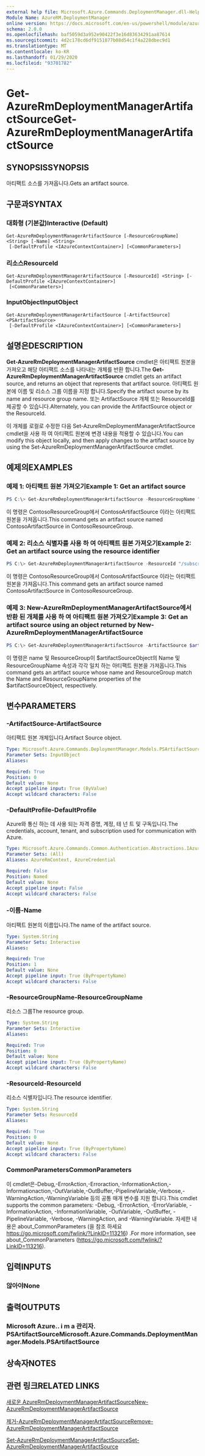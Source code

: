 ```yaml
---
external help file: Microsoft.Azure.Commands.DeploymentManager.dll-Help.xml
Module Name: AzureRM.DeploymentManager
online version: https://docs.microsoft.com/en-us/powershell/module/azurerm.deploymentmanager/get-azurermdeploymentmanagerartifactsource
schema: 2.0.0
ms.openlocfilehash: baf5059d3a952e90422f3e16d83634291aa87614
ms.sourcegitcommit: 4d2c178cd6df9151877b08d54c1f4a228dbec9d1
ms.translationtype: MT
ms.contentlocale: ko-KR
ms.lasthandoff: 01/29/2020
ms.locfileid: "93701782"
---
```

# <span data-ttu-id="32c20-101">Get-AzureRmDeploymentManagerArtifactSource</span><span class="sxs-lookup"><span data-stu-id="32c20-101">Get-AzureRmDeploymentManagerArtifactSource</span></span>

## <span data-ttu-id="32c20-102">SYNOPSIS</span><span class="sxs-lookup"><span data-stu-id="32c20-102">SYNOPSIS</span></span>
<span data-ttu-id="32c20-103">아티팩트 소스를 가져옵니다.</span><span class="sxs-lookup"><span data-stu-id="32c20-103">Gets an artifact source.</span></span>

## <span data-ttu-id="32c20-104">구문과</span><span class="sxs-lookup"><span data-stu-id="32c20-104">SYNTAX</span></span>

### <span data-ttu-id="32c20-105">대화형 (기본값)</span><span class="sxs-lookup"><span data-stu-id="32c20-105">Interactive (Default)</span></span>
```
Get-AzureRmDeploymentManagerArtifactSource [-ResourceGroupName] <String> [-Name] <String>
 [-DefaultProfile <IAzureContextContainer>] [<CommonParameters>]
```

### <span data-ttu-id="32c20-106">리소스</span><span class="sxs-lookup"><span data-stu-id="32c20-106">ResourceId</span></span>
```
Get-AzureRmDeploymentManagerArtifactSource [-ResourceId] <String> [-DefaultProfile <IAzureContextContainer>]
 [<CommonParameters>]
```

### <span data-ttu-id="32c20-107">InputObject</span><span class="sxs-lookup"><span data-stu-id="32c20-107">InputObject</span></span>
```
Get-AzureRmDeploymentManagerArtifactSource [-ArtifactSource] <PSArtifactSource>
 [-DefaultProfile <IAzureContextContainer>] [<CommonParameters>]
```

## <span data-ttu-id="32c20-108">설명은</span><span class="sxs-lookup"><span data-stu-id="32c20-108">DESCRIPTION</span></span>
<span data-ttu-id="32c20-109">**Get-AzureRmDeploymentManagerArtifactSource** cmdlet은 아티팩트 원본을 가져오고 해당 아티팩트 소스를 나타내는 개체를 반환 합니다.</span><span class="sxs-lookup"><span data-stu-id="32c20-109">The **Get-AzureRmDeploymentManagerArtifactSource** cmdlet gets an artifact source, and returns an object that represents that artifact source.</span></span>
<span data-ttu-id="32c20-110">아티팩트 원본에 이름 및 리소스 그룹 이름을 지정 합니다.</span><span class="sxs-lookup"><span data-stu-id="32c20-110">Specify the artifact source by its name and resource group name.</span></span> <span data-ttu-id="32c20-111">또는 ArtifactSource 개체 또는 ResourceId를 제공할 수 있습니다.</span><span class="sxs-lookup"><span data-stu-id="32c20-111">Alternately, you can provide the ArtifactSource object or the ResourceId.</span></span>

<span data-ttu-id="32c20-112">이 개체를 로컬로 수정한 다음 Set-AzureRmDeploymentManagerArtifactSource cmdlet을 사용 하 여 아티팩트 원본에 변경 내용을 적용할 수 있습니다.</span><span class="sxs-lookup"><span data-stu-id="32c20-112">You can modify this object locally, and then apply changes to the artifact source by using the Set-AzureRmDeploymentManagerArtifactSource cmdlet.</span></span>

## <span data-ttu-id="32c20-113">예제의</span><span class="sxs-lookup"><span data-stu-id="32c20-113">EXAMPLES</span></span>

### <span data-ttu-id="32c20-114">예제 1: 아티팩트 원본 가져오기</span><span class="sxs-lookup"><span data-stu-id="32c20-114">Example 1: Get an artifact source</span></span>
```powershell
PS C:\> Get-AzureRmDeploymentManagerArtifactSource -ResourceGroupName "ContosoResourceGroup" -Name "ContosoArtifactSource"
```

<span data-ttu-id="32c20-115">이 명령은 ContosoResourceGroup에서 ContosoArtifactSource 이라는 아티팩트 원본을 가져옵니다.</span><span class="sxs-lookup"><span data-stu-id="32c20-115">This command gets an artifact source named ContosoArtifactSource in ContosoResourceGroup.</span></span>

### <span data-ttu-id="32c20-116">예제 2: 리소스 식별자를 사용 하 여 아티팩트 원본 가져오기</span><span class="sxs-lookup"><span data-stu-id="32c20-116">Example 2: Get an artifact source using the resource identifier</span></span>
```powershell
PS C:\> Get-AzureRmDeploymentManagerArtifactSource -ResourceId "/subscriptions/subscriptionId/resourcegroups/ContosoResourceGroup/providers/Microsoft.DeploymentManager/artifactSources/ContosoArtifactSource"
```

<span data-ttu-id="32c20-117">이 명령은 ContosoResourceGroup에서 ContosoArtifactSource 이라는 아티팩트 원본을 가져옵니다.</span><span class="sxs-lookup"><span data-stu-id="32c20-117">This command gets an artifact source named ContosoArtifactSource in ContosoResourceGroup.</span></span>

### <span data-ttu-id="32c20-118">예제 3: New-AzureRmDeploymentManagerArtifactSource에서 반환 된 개체를 사용 하 여 아티팩트 원본 가져오기</span><span class="sxs-lookup"><span data-stu-id="32c20-118">Example 3: Get an artifact source using an object returned by New-AzureRmDeploymentManagerArtifactSource</span></span>
```powershell
PS C:\> Get-AzureRmDeploymentManagerArtifactSource -ArtifactSource $artifactSourceObject
```

<span data-ttu-id="32c20-119">이 명령은 name 및 ResourceGroup이 $artifactSourceObject의 Name 및 ResourceGroupName 속성과 각각 일치 하는 아티팩트 원본을 가져옵니다.</span><span class="sxs-lookup"><span data-stu-id="32c20-119">This command gets an artifact source whose name and ResourceGroup match the Name and ResourceGroupName properties of the $artifactSourceObject, respectively.</span></span>

## <span data-ttu-id="32c20-120">변수</span><span class="sxs-lookup"><span data-stu-id="32c20-120">PARAMETERS</span></span>

### <span data-ttu-id="32c20-121">-ArtifactSource</span><span class="sxs-lookup"><span data-stu-id="32c20-121">-ArtifactSource</span></span>
<span data-ttu-id="32c20-122">아티팩트 원본 개체입니다.</span><span class="sxs-lookup"><span data-stu-id="32c20-122">Artifact Source object.</span></span>

```yaml
Type: Microsoft.Azure.Commands.DeploymentManager.Models.PSArtifactSource
Parameter Sets: InputObject
Aliases:

Required: True
Position: 0
Default value: None
Accept pipeline input: True (ByValue)
Accept wildcard characters: False
```

### <span data-ttu-id="32c20-123">-DefaultProfile</span><span class="sxs-lookup"><span data-stu-id="32c20-123">-DefaultProfile</span></span>
<span data-ttu-id="32c20-124">Azure와 통신 하는 데 사용 되는 자격 증명, 계정, 테 넌 트 및 구독입니다.</span><span class="sxs-lookup"><span data-stu-id="32c20-124">The credentials, account, tenant, and subscription used for communication with Azure.</span></span>

```yaml
Type: Microsoft.Azure.Commands.Common.Authentication.Abstractions.IAzureContextContainer
Parameter Sets: (All)
Aliases: AzureRmContext, AzureCredential

Required: False
Position: Named
Default value: None
Accept pipeline input: False
Accept wildcard characters: False
```

### <span data-ttu-id="32c20-125">-이름</span><span class="sxs-lookup"><span data-stu-id="32c20-125">-Name</span></span>
<span data-ttu-id="32c20-126">아티팩트 원본의 이름입니다.</span><span class="sxs-lookup"><span data-stu-id="32c20-126">The name of the artifact source.</span></span>

```yaml
Type: System.String
Parameter Sets: Interactive
Aliases:

Required: True
Position: 1
Default value: None
Accept pipeline input: True (ByPropertyName)
Accept wildcard characters: False
```

### <span data-ttu-id="32c20-127">-ResourceGroupName</span><span class="sxs-lookup"><span data-stu-id="32c20-127">-ResourceGroupName</span></span>
<span data-ttu-id="32c20-128">리소스 그룹</span><span class="sxs-lookup"><span data-stu-id="32c20-128">The resource group.</span></span>

```yaml
Type: System.String
Parameter Sets: Interactive
Aliases:

Required: True
Position: 0
Default value: None
Accept pipeline input: True (ByPropertyName)
Accept wildcard characters: False
```

### <span data-ttu-id="32c20-129">-ResourceId</span><span class="sxs-lookup"><span data-stu-id="32c20-129">-ResourceId</span></span>
<span data-ttu-id="32c20-130">리소스 식별자입니다.</span><span class="sxs-lookup"><span data-stu-id="32c20-130">The resource identifier.</span></span>

```yaml
Type: System.String
Parameter Sets: ResourceId
Aliases:

Required: True
Position: 0
Default value: None
Accept pipeline input: True (ByPropertyName)
Accept wildcard characters: False
```

### <span data-ttu-id="32c20-131">CommonParameters</span><span class="sxs-lookup"><span data-stu-id="32c20-131">CommonParameters</span></span>
<span data-ttu-id="32c20-132">이 cmdlet은-Debug,-ErrorAction,-Erroraction,-InformationAction,-Informationaction,-OutVariable,-OutBuffer,-PipelineVariable,-Verbose,-WarningAction,-WarningVariable 등의 공통 매개 변수를 지원 합니다.</span><span class="sxs-lookup"><span data-stu-id="32c20-132">This cmdlet supports the common parameters: -Debug, -ErrorAction, -ErrorVariable, -InformationAction, -InformationVariable, -OutVariable, -OutBuffer, -PipelineVariable, -Verbose, -WarningAction, and -WarningVariable.</span></span> <span data-ttu-id="32c20-133">자세한 내용은 about_CommonParameters (을 참조 하세요 https://go.microsoft.com/fwlink/?LinkID=113216) .</span><span class="sxs-lookup"><span data-stu-id="32c20-133">For more information, see about_CommonParameters (https://go.microsoft.com/fwlink/?LinkID=113216).</span></span>

## <span data-ttu-id="32c20-134">입력</span><span class="sxs-lookup"><span data-stu-id="32c20-134">INPUTS</span></span>

### <span data-ttu-id="32c20-135">않아야</span><span class="sxs-lookup"><span data-stu-id="32c20-135">None</span></span>

## <span data-ttu-id="32c20-136">출력</span><span class="sxs-lookup"><span data-stu-id="32c20-136">OUTPUTS</span></span>

### <span data-ttu-id="32c20-137">Microsoft Azure.. i m a 관리자. PSArtifactSource</span><span class="sxs-lookup"><span data-stu-id="32c20-137">Microsoft.Azure.Commands.DeploymentManager.Models.PSArtifactSource</span></span>

## <span data-ttu-id="32c20-138">상속자</span><span class="sxs-lookup"><span data-stu-id="32c20-138">NOTES</span></span>

## <span data-ttu-id="32c20-139">관련 링크</span><span class="sxs-lookup"><span data-stu-id="32c20-139">RELATED LINKS</span></span>

[<span data-ttu-id="32c20-140">새로운 AzureRmDeploymentManagerArtifactSource</span><span class="sxs-lookup"><span data-stu-id="32c20-140">New-AzureRmDeploymentManagerArtifactSource</span></span>](./New-AzureRmDeploymentManagerArtifactSource.md)

[<span data-ttu-id="32c20-141">제거-AzureRmDeploymentManagerArtifactSource</span><span class="sxs-lookup"><span data-stu-id="32c20-141">Remove-AzureRmDeploymentManagerArtifactSource</span></span>](./Remove-AzureRmDeploymentManagerArtifactSource.md)

[<span data-ttu-id="32c20-142">Set-AzureRmDeploymentManagerArtifactSource</span><span class="sxs-lookup"><span data-stu-id="32c20-142">Set-AzureRmDeploymentManagerArtifactSource</span></span>](./Set-AzureRmDeploymentManagerArtifactSource.md)